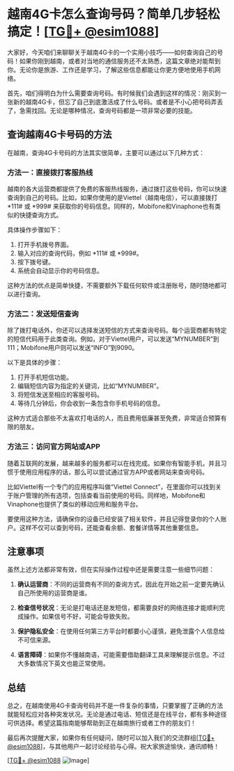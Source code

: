 # 越南4G卡怎么查询号码？简单几步轻松搞定！[[TG💪+ @esim1088](https://t.me/s/esim1088)]

大家好，今天咱们来聊聊关于越南4G卡的一个实用小技巧——如何查询自己的号码！如果你刚到越南，或者对当地的通信服务还不太熟悉，这篇文章绝对能帮到你。无论你是旅游、工作还是学习，了解这些信息都能让你更方便地使用手机网络。

首先，咱们得明白为什么需要查询号码。有时候我们会遇到这样的情况：刚买到一张新的越南4G卡，但忘了自己到底激活成了什么号码。或者是不小心把号码弄丢了，急需找回。无论是哪种情况，查询号码都是一项非常必要的技能。

## 查询越南4G卡号码的方法

在越南，查询4G卡号码的方法其实很简单，主要可以通过以下几种方式：

### 方法一：直接拨打客服热线

越南的各大运营商都提供了免费的客服热线服务，通过拨打这些号码，你可以快速查询到自己的号码。比如，如果你使用的是Viettel（越南电信），可以直接拨打 *111# 或 *999# 来获取你的号码信息。同样的，Mobifone和Vinaphone也有类似的快捷查询方式。

具体操作步骤如下：
1. 打开手机拨号界面。
2. 输入对应的查询代码，例如 *111# 或 *999#。
3. 按下拨号键。
4. 系统会自动显示你的号码信息。

这种方法的优点是简单快捷，不需要额外下载任何软件或注册账号，随时随地都可以进行查询。

### 方法二：发送短信查询

除了拨打电话外，你还可以选择发送短信的方式来查询号码。每个运营商都有特定的短信代码用于此类查询。例如，对于Viettel用户，可以发送“MYNUMBER”到111；Mobifone用户则可以发送“INFO”到9090。

以下是具体的步骤：
1. 打开手机短信功能。
2. 编辑短信内容为指定的关键词，比如“MYNUMBER”。
3. 将短信发送至相应的客服号码。
4. 等待几分钟后，你会收到一条包含你手机号码的信息。

这种方式适合那些不太喜欢打电话的人，而且费用低廉甚至免费，非常适合预算有限的朋友。

### 方法三：访问官方网站或APP

随着互联网的发展，越来越多的服务都可以在线完成。如果你有智能手机，并且习惯于使用应用程序的话，那么可以尝试通过官方APP或者网站来查询号码。

比如Viettel有一个专门的应用程序叫做“Viettel Connect”，在里面你可以找到关于账户管理的所有选项，包括查看当前使用的号码。同样地，Mobifone和Vinaphone也提供了类似的移动应用和服务平台。

要使用这种方法，请确保你的设备已经安装了相关软件，并且记得登录你的个人账户。这样不仅可以查到号码，还能查看余额、套餐详情等其他重要信息。

## 注意事项

虽然上述方法都非常有效，但在实际操作过程中还是需要注意一些细节问题：

1. **确认运营商**：不同的运营商有不同的查询方式，因此在开始之前一定要先确认自己所使用的运营商是谁。
   
2. **检查信号状况**：无论是打电话还是发短信，都需要良好的网络连接才能顺利完成操作。如果信号不好，可能会导致失败。

3. **保护隐私安全**：在使用任何第三方平台时都要小心谨慎，避免泄露个人信息给不可信来源。

4. **语言障碍**：如果你不懂越南语，可能需要借助翻译工具来理解提示信息。不过大多数情况下英文也能正常使用。

## 总结

总之，在越南使用4G卡查询号码并不是一件复杂的事情，只要掌握了正确的方法就能轻松应对各种突发状况。无论是通过电话、短信还是在线平台，都有多种途径可供选择。希望这篇指南能够帮助到正在越南旅行或者工作的朋友们！

最后再次提醒大家，如果你有任何疑问，随时可以加入我们的交流群组[[TG💪+ @esim1088](https://t.me/s/esim1088)]，与其他用户一起讨论经验与心得。祝大家旅途愉快，通讯顺畅！

[[TG💪+ @esim1088](https://t.me/s/esim1088) ![Image](https://i.postimg.cc/4NQfJmqS/Snipaste-2025-05-13-00-14-12.png)]